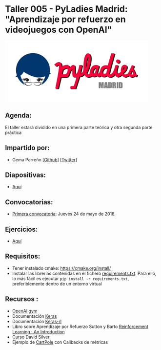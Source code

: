 # Taller 005 - PyLadies Madrid: "Aprendizaje por refuerzo en videojuegos con OpenAI"

<img src="./images/pyladiesmadrid_alargado.png" height="200"> 


## Agenda:

El taller estará dividido en una primera parte teórica y otra segunda parte práctica


## Impartido por:

* Gema Parreño  [[Github]](https://github.com/SoyGema) [[Twitter]](https://twitter.com/SoyGema)


## Diapositivas:

* [Aquí](https://github.com/SoyGema/taller_005_openai_rl/blob/master/images/Presentaci%C3%B3n_Taller_Gema_Parre%C3%B1o.pptx)


## Convocatorias:

* [Primera convocatoria](https://www.meetup.com/es-ES/PyLadiesMadrid/events/250570447/): Jueves 24 de mayo de 2018.


## Ejercicios:

* [Aquí](Pyladies%20Taller%20RL%20Notebook.ipynb)


## Requisitos:

* Tener instalado cmake: https://cmake.org/install/
* Instalar las librerías contenidas en el fichero [requirements.txt](/requirements.txt). Para ello, lo más fácil es ejecutar ```pip install -r requirements.txt```, preferiblemente dentro de un entorno virtual


## Recursos :

* [OpenAI gym](https://gym.openai.com)
* Documentación [Keras](https://keras.io)
* Documentación [Keras-rl](https://keras-rl.readthedocs.io/en/latest/)
* Libro sobre Aprendizaje por Refuerzo Sutton y Barto [Reinforcement Learning : An Introduction](http://incompleteideas.net/book/bookdraft2017nov5.pdf)
* [Curso](https://www.youtube.com/watch?v=2pWv7GOvuf0&t=1s) David Silver
* Ejemplo de [CartPole](https://github.com/SoyGema/OpenAI/blob/master/QLearning/Classic_control/DQNClassicControlAgent%20_%20CartPole_v1.ipynb) con Callbacks de métricas 
